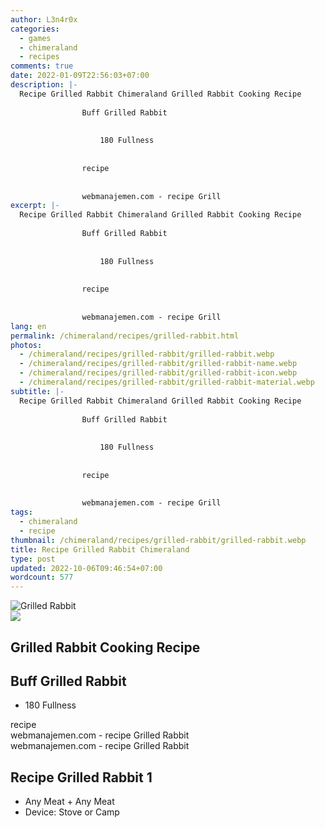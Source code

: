 ```yaml
---
author: L3n4r0x
categories:
  - games
  - chimeraland
  - recipes
comments: true
date: 2022-01-09T22:56:03+07:00
description: |-
  Recipe Grilled Rabbit Chimeraland Grilled Rabbit Cooking Recipe
                
                Buff Grilled Rabbit
                
                  
                    180 Fullness
                  
                
                recipe
              
              
                webmanajemen.com - recipe Grill
excerpt: |-
  Recipe Grilled Rabbit Chimeraland Grilled Rabbit Cooking Recipe
                
                Buff Grilled Rabbit
                
                  
                    180 Fullness
                  
                
                recipe
              
              
                webmanajemen.com - recipe Grill
lang: en
permalink: /chimeraland/recipes/grilled-rabbit.html
photos:
  - /chimeraland/recipes/grilled-rabbit/grilled-rabbit.webp
  - /chimeraland/recipes/grilled-rabbit/grilled-rabbit-name.webp
  - /chimeraland/recipes/grilled-rabbit/grilled-rabbit-icon.webp
  - /chimeraland/recipes/grilled-rabbit/grilled-rabbit-material.webp
subtitle: |-
  Recipe Grilled Rabbit Chimeraland Grilled Rabbit Cooking Recipe
                
                Buff Grilled Rabbit
                
                  
                    180 Fullness
                  
                
                recipe
              
              
                webmanajemen.com - recipe Grill
tags:
  - chimeraland
  - recipe
thumbnail: /chimeraland/recipes/grilled-rabbit/grilled-rabbit.webp
title: Recipe Grilled Rabbit Chimeraland
type: post
updated: 2022-10-06T09:46:54+07:00
wordcount: 577
---
```


<link
  rel="stylesheet"
  href="https://rawcdn.githack.com/dimaslanjaka/Web-Manajemen/870a349/css/bootstrap-5-3-0-alpha3-wrapper.css"
/>
<section id="bootstrap-wrapper">
  <div data-bs-theme="dark">
    <div class="card mb-2">
      <div class="card-body">
        <div class="row g-0">
          <div class="col-sm-4 position-relative mb-2">
            <img
              src="https://www.webmanajemen.com/chimeraland/recipes/grilled-rabbit/grilled-rabbit-material.webp"
              class="card-img fit-cover w-100 h-100"
              alt="Grilled Rabbit"
              data-fancybox="true"
            />
          </div>
          <div class="col-sm-8 mb-2">
            <div class="card-body">
              <div class="d-flex flex-row align-items-center mb-3">
                <img
                  class="d-inline-block me-2"
                  src="https://www.webmanajemen.com/chimeraland/recipes/grilled-rabbit/grilled-rabbit-icon.webp"
                  width="auto"
                  height="auto"
                  style="vertical-align: middle"
                />
                <h2 class="fs-5">Grilled Rabbit Cooking Recipe</h2>
              </div>
              <h2 class="card-title fs-5">Buff Grilled Rabbit</h2>
              <div class="card-text">
                <ul>
                  <li>180 Fullness</li>
                </ul>
              </div>
              <span class="badge rounded-pill">recipe</span>
            </div>
            <div class="card-footer text-end text-muted mt-auto">
              webmanajemen.com - recipe Grilled Rabbit
            </div>
          </div>
        </div>
      </div>
      <div class="card-footer text-end text-muted">
        webmanajemen.com - recipe Grilled Rabbit
      </div>
    </div>
    <div class="row mb-2">
      <div class="col-12 col-lg-6 recipe-item mb-2">
        <div class="card">
          <div class="card-body">
            <h2 class="card-title fs-5">Recipe Grilled Rabbit 1</h2>
            <div class="card-text">
              <ul>
                <li>Any Meat<span> + </span>Any Meat</li>
                <li>Device: Stove or Camp</li>
              </ul>
            </div>
          </div>
        </div>
      </div>
    </div>
  </div>
</section>